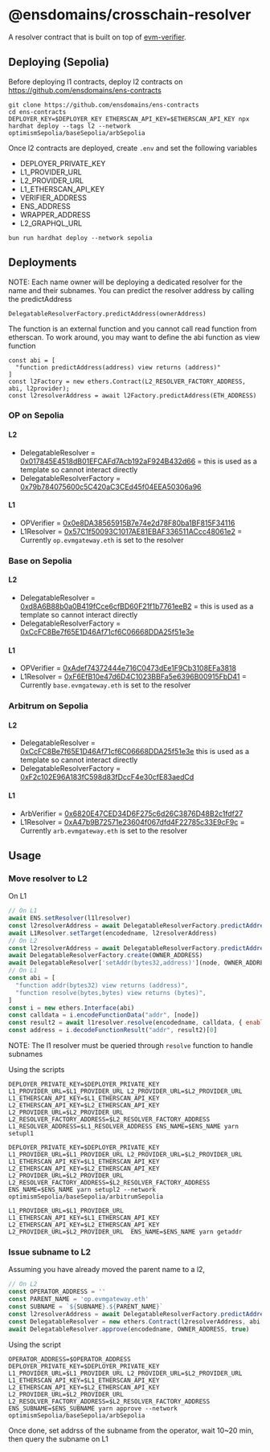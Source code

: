 # @ensdomains/crosschain-resolver

A resolver contract that is built on top of [evm-verifier](https://github.com/ensdomains/evmgateway/tree/main/evm-verifier).

## Deploying (Sepolia)

Before deploying l1 contracts, deploy l2 contracts on https://github.com/ensdomains/ens-contracts

```
git clone https://github.com/ensdomains/ens-contracts
cd ens-contracts
DEPLOYER_KEY=$DEPLOYER_KEY ETHERSCAN_API_KEY=$ETHERSCAN_API_KEY npx hardhat deploy --tags l2 --network optimismSepolia/baseSepolia/arbSepolia
```

Once l2 contracts are deployed, create `.env` and set the following variables

- DEPLOYER_PRIVATE_KEY
- L1_PROVIDER_URL
- L2_PROVIDER_URL
- L1_ETHERSCAN_API_KEY
- VERIFIER_ADDRESS
- ENS_ADDRESS
- WRAPPER_ADDRESS
- L2_GRAPHQL_URL
```
bun run hardhat deploy --network sepolia
```

## Deployments

NOTE: Each name owner will be deploying a dedicated resolver for the name and their subnames.
You can predict the resolver address by calling the predictAddress

```
DelegatableResolverFactory.predictAddress(ownerAddress)
```

The function is an external function and you cannot call read function from etherscan.
To work around, you may want to define the abi function as view function

```
const abi = [
  "function predictAddress(address) view returns (address)"
]
const l2Factory = new ethers.Contract(L2_RESOLVER_FACTORY_ADDRESS, abi, l2provider);
const l2resolverAddress = await l2Factory.predictAddress(ETH_ADDRESS)
```

### OP on Sepolia

#### L2
- DelegatableResolver = [0x017845E4518dB01EFCAFd7Acb192aF924B432d66](https://sepolia-optimism.etherscan.io/address/0x017845E4518dB01EFCAFd7Acb192aF924B432d66#code
) = this is used as a template so cannot interact directly
- DelegatableResolverFactory = [0x79b784075600c5C420aC3CEd45f04EEA50306a96](https://sepolia-optimism.etherscan.io/address/0x79b784075600c5C420aC3CEd45f04EEA50306a96#code)

#### L1
- OPVerifier = [0x0e8DA38565915B7e74e2d78F80ba1BF815F34116](https://sepolia.etherscan.io/address/0x0e8DA38565915B7e74e2d78F80ba1BF815F34116#code)
- L1Resolver = [0x57C1f50093C1017AE81EBAF336511ACcc48061e2](https://sepolia.etherscan.io/address/0x57C1f50093C1017AE81EBAF336511ACcc48061e2#code) = Currently `op.evmgateway.eth` is set to the resolver

### Base on Sepolia

#### L2
- DelegatableResolver = [0xd8A6B88b0a0B419fCce6cfBD60F21f1b7761eeB2](https://sepolia.basescan.org/address/0xd8A6B88b0a0B419fCce6cfBD60F21f1b7761eeB2#code) = this is used as a template so cannot interact directly
- DelegatableResolverFactory = [0xCcFC8Be7f65E1D46Af71cf6C06668DDA25f51e3e](https://sepolia.basescan.org/address/0xCcFC8Be7f65E1D46Af71cf6C06668DDA25f51e3e#code)

#### L1
- OPVerifier = [0xAdef74372444e716C0473dEe1F9Cb3108EFa3818](https://sepolia.etherscan.io/address/0xAdef74372444e716C0473dEe1F9Cb3108EFa3818#code
)
- L1Resolver = [0xF6EfB10e47d6D4C1023BBFa5e6396B00915FbD41](https://sepolia.etherscan.io/address/0xF6EfB10e47d6D4C1023BBFa5e6396B00915FbD41#code) = Currently `base.evmgateway.eth` is set to the resolver

### Arbitrum on Sepolia

#### L2
- DelegatableResolver = [0xCcFC8Be7f65E1D46Af71cf6C06668DDA25f51e3e](https://api-sepolia.arbiscan.io/address/0xCcFC8Be7f65E1D46Af71cf6C06668DDA25f51e3e#code) this is used as a template so cannot interact directly
- DelegatableResolverFactory = [0xF2c102E96A183fC598d83fDccF4e30cfE83aedCd](https://api-sepolia.arbiscan.io/address/0xF2c102E96A183fC598d83fDccF4e30cfE83aedCd#code)

#### L1
- ArbVerifier = [0x6820E47CED34D6F275c6d26C3876D48B2c1fdf27](https://sepolia.etherscan.io/address/0x6820E47CED34D6F275c6d26C3876D48B2c1fdf27#code)
- L1Resolver = [0xA47b9B72571e23604f067dfd4F22785c33E9cF9c](https://sepolia.etherscan.io/address/0xA47b9B72571e23604f067dfd4F22785c33E9cF9c#code) = Currently `arb.evmgateway.eth` is set to the resolver

## Usage

### Move resolver to L2

On L1

```js
// On L1
await ENS.setResolver(l1lresolver)
const l2resolverAddress = await DelegatableResolverFactory.predictAddress(OWNER_ADDRESS)
await L1Resolver.setTarget(encodedname, l2resolverAddress)
// On L2
const l2resolverAddress = await DelegatableResolverFactory.predictAddress(OWNER_ADDRESS)
await DelegatableResolverFactory.create(OWNER_ADDRESS)
await DelegatableResolver['setAddr(bytes32,address)'](node, OWNER_ADDRESS)
// On L1
const abi = [
  "function addr(bytes32) view returns (address)",
  "function resolve(bytes,bytes) view returns (bytes)",
]
const i = new ethers.Interface(abi)
const calldata = i.encodeFunctionData("addr", [node])
const result2 = await l1resolver.resolve(encodedname, calldata, { enableCcipRead: true })
const address = i.decodeFunctionResult("addr", result2)[0]
```

NOTE: The l1 resolver must be queried through `resolve` function to handle subnames

Using the scripts

```
DEPLOYER_PRIVATE_KEY=$DEPLOYER_PRIVATE_KEY L1_PROVIDER_URL=$L1_PROVIDER_URL L2_PROVIDER_URL=$L2_PROVIDER_URL L1_ETHERSCAN_API_KEY=$L1_ETHERSCAN_API_KEY L2_ETHERSCAN_API_KEY=$L2_ETHERSCAN_API_KEY L2_PROVIDER_URL=$L2_PROVIDER_URL L2_RESOLVER_FACTORY_ADDRESS=$L2_RESOLVER_FACTORY_ADDRESS L1_RESOLVER_ADDRESS=$L1_RESOLVER_ADDRESS ENS_NAME=$ENS_NAME yarn setupl1
```

```
DEPLOYER_PRIVATE_KEY=$DEPLOYER_PRIVATE_KEY L1_PROVIDER_URL=$L1_PROVIDER_URL L2_PROVIDER_URL=$L2_PROVIDER_URL L1_ETHERSCAN_API_KEY=$L1_ETHERSCAN_API_KEY L2_ETHERSCAN_API_KEY=$L2_ETHERSCAN_API_KEY L2_PROVIDER_URL=$L2_PROVIDER_URL L2_RESOLVER_FACTORY_ADDRESS=$L2_RESOLVER_FACTORY_ADDRESS ENS_NAME=$ENS_NAME yarn setupl2 --network optimismSepolia/baseSepolia/arbitrumSepolia
```

```
L1_PROVIDER_URL=$L1_PROVIDER_URL L1_ETHERSCAN_API_KEY=$L1_ETHERSCAN_API_KEY L2_ETHERSCAN_API_KEY=$L2_ETHERSCAN_API_KEY L2_PROVIDER_URL=$L2_PROVIDER_URL  ENS_NAME=$ENS_NAME yarn getaddr
```

### Issue subname to L2

Assuming you have already moved the parent name to a l2, 


```js
// On L2
const OPERATOR_ADDRESS = ''
const PARENT_NAME = 'op.evmgateway.eth'
const SUBNAME = `${SUBNAME}.${PARENT_NAME}`
const l2resolverAddress = await DelegatableResolverFactory.predictAddress(OWNER_ADDRESS)
const DelegatableResolver = new ethers.Contract(l2resolverAddress, abi, l2provider);
await DelegatableResolver.approve(encodedname, OWNER_ADDRESS, true)
```

Using the script

```
OPERATOR_ADDRESS=$OPERATOR_ADDRESS DEPLOYER_PRIVATE_KEY=$DEPLOYER_PRIVATE_KEY L1_PROVIDER_URL=$L1_PROVIDER_URL L2_PROVIDER_URL=$L2_PROVIDER_URL L1_ETHERSCAN_API_KEY=$L1_ETHERSCAN_API_KEY L2_ETHERSCAN_API_KEY=$L2_ETHERSCAN_API_KEY L2_PROVIDER_URL=$L2_PROVIDER_URL L2_RESOLVER_FACTORY_ADDRESS=$L2_RESOLVER_FACTORY_ADDRESS ENS_SUBNAME=$ENS_SUBNAME yarn approve --network optimismSepolia/baseSepolia/arbSepolia
```

Once done, set addrss of the subname from the operator, wait 10~20 min, then query the subname on L1


